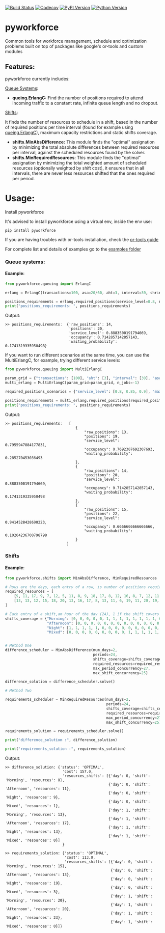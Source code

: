 
[![Build Status](https://www.travis-ci.com/rodrigo-arenas/pyworkforce.svg?branch=main)](https://www.travis-ci.com/rodrigo-arenas/pyworkforce)
[![Codecov](https://codecov.io/gh/rodrigo-arenas/pyworkforce/branch/main/graphs/badge.svg?branch=main&service=github)](https://codecov.io/github/rodrigo-arenas/pyworkforce?branch=main)
[![PyPI Version](https://badge.fury.io/py/pyworkforce.svg)](https://badge.fury.io/py/pyworkforce)
[![Python Version](https://img.shields.io/badge/python-3.6%20%7C%203.7%20%7C%203.8%20%7C%203.9-blue)](https://www.python.org/downloads/)


# pyworkforce
Common tools for workforce management, schedule and optimization problems built on top of packages like google's or-tools 
and custom modules

## Features:
pyworkforce currently includes:

[Queue Systems](./pyworkforce/queuing):
- **queing.ErlangC:** Find the number of positions required to attend incoming traffic to a constant rate, infinite queue length and no dropout.
  
[Shifts](./pyworkforce/shifts):

It finds the number of resources to schedule in a shift, based in the number of required positions per time interval (found for example using [queing.ErlangC](./pyworkforce/queuing/erlang.py)), maximum capacity restrictions and static shifts coverage.<br>
- **shifts.MinAbsDifference:** This module finds the "optimal" assignation by minimizing the total absolute differences between required resources per interval, against the scheduled resources found by the solver.
- **shifts.MinRequiredResources**: This module finds the "optimal" assignation by minimizing the total weighted amount of scheduled resources (optionally weighted by shift cost), it ensures that in all intervals, there are
            never less resources shifted that the ones required per period. 


# Usage:
Install pyworkforce

It's advised to install pyworkforce using a virtual env, inside the env use:

```
pip install pyworkforce
```

If you are having troubles with or-tools installation, check the [or-tools guide](https://github.com/google/or-tools#installation)

For complete list and details of examples go to the 
[examples folder](https://github.com/rodrigo-arenas/pyworkforce/tree/develop/examples)

### Queue systems:

#### Example:

```python
from pyworkforce.queuing import ErlangC

erlang = ErlangC(transactions=100, asa=20/60, aht=3, interval=30, shrinkage=0.3)

positions_requirements = erlang.required_positions(service_level=0.8, max_occupancy=0.85)
print("positions_requirements: ", positions_requirements)
```
Output:
```
>> positions_requirements:  {'raw_positions': 14, 
                             'positions': 20, 
                             'service_level': 0.8883500191794669, 
                             'occupancy': 0.7142857142857143, 
                             'waiting_probability': 0.1741319335950498}
```

If you want to run different scenarios at the same time, you can use the MultiErlangC, for example, trying different service levels:

```python
from pyworkforce.queuing import MultiErlangC

param_grid = {"transactions": [100], "aht": [3], "interval": [30], "asa": [20 / 60], "shrinkage": [0.3]}
multi_erlang = MultiErlangC(param_grid=param_grid, n_jobs=-1)

required_positions_scenarios = {"service_level": [0.8, 0.85, 0.9], "max_occupancy": [0.8]}

positions_requirements = multi_erlang.required_positions(required_positions_scenarios)
print("positions_requirements: ", positions_requirements)
```
Output:
```
>> positions_requirements:   [
                                {
                                    "raw_positions": 13,
                                    "positions": 19,
                                    "service_level": 0.7955947884177831,
                                    "occupancy": 0.7692307692307693,
                                    "waiting_probability": 0.285270453036493
                                },
                                {
                                    "raw_positions": 14,
                                    "positions": 20,
                                    "service_level": 0.8883500191794669,
                                    "occupancy": 0.7142857142857143,
                                    "waiting_probability": 0.1741319335950498
                                },
                                {
                                    "raw_positions": 15,
                                    "positions": 22,
                                    "service_level": 0.9414528428690223,
                                    "occupancy": 0.6666666666666666,
                                    "waiting_probability": 0.10204236700798798
                                }
                            ]
```
### Shifts
#### Example:

```python
from pyworkforce.shifts import MinAbsDifference, MinRequiredResources

# Rows are the days, each entry of a row, is number of positions required at an hour of the day (24). 
required_resources = [
    [9, 11, 17, 9, 7, 12, 5, 11, 8, 9, 18, 17, 8, 12, 16, 8, 7, 12, 11, 10, 13, 19, 16, 7],
    [13, 13, 12, 15, 18, 20, 13, 16, 17, 8, 13, 11, 6, 19, 11, 20, 19, 17, 10, 13, 14, 23, 16, 8]
]

# Each entry of a shift,an hour of the day (24), 1 if the shift covers that hour, 0 otherwise
shifts_coverage = {"Morning": [0, 0, 0, 0, 0, 1, 1, 1, 1, 1, 1, 1, 1, 0, 0, 0, 0, 0, 0, 0, 0, 0, 0, 0],
                   "Afternoon": [0, 0, 0, 0, 0, 0, 0, 0, 0, 0, 0, 0, 0, 1, 1, 1, 1, 1, 1, 1, 1, 0, 0, 0],
                   "Night": [1, 1, 1, 1, 1, 0, 0, 0, 0, 0, 0, 0, 0, 0, 0, 0, 0, 0, 0, 0, 0, 1, 1, 1],
                   "Mixed": [0, 0, 0, 0, 0, 0, 0, 0, 0, 1, 1, 1, 1, 1, 1, 1, 1, 0, 0, 0, 0, 0, 0, 0]}


# Method One
difference_scheduler = MinAbsDifference(num_days=2,
                                        periods=24,
                                        shifts_coverage=shifts_coverage,
                                        required_resources=required_resources,
                                        max_period_concurrency=27,
                                        max_shift_concurrency=25)

difference_solution = difference_scheduler.solve()

# Method Two

requirements_scheduler = MinRequiredResources(num_days=2,
                                              periods=24,
                                              shifts_coverage=shifts_coverage,
                                              required_resources=required_resources,
                                              max_period_concurrency=27,
                                              max_shift_concurrency=25)

requirements_solution = requirements_scheduler.solve()

print("difference_solution :", difference_solution)

print("requirements_solution :", requirements_solution)
```
Output:
```
>> difference_solution: {'status': 'OPTIMAL', 
                          'cost': 157.0, 
                          'resources_shifts': [{'day': 0, 'shift': 'Morning', 'resources': 8},
                                               {'day': 0, 'shift': 'Afternoon', 'resources': 11},
                                               {'day': 0, 'shift': 'Night', 'resources': 9}, 
                                               {'day': 0, 'shift': 'Mixed', 'resources': 1}, 
                                               {'day': 1, 'shift': 'Morning', 'resources': 13}, 
                                               {'day': 1, 'shift': 'Afternoon', 'resources': 17}, 
                                               {'day': 1, 'shift': 'Night', 'resources': 13}, 
                                               {'day': 1, 'shift': 'Mixed', 'resources': 0}]
                          }

>> requirements_solution: {'status': 'OPTIMAL', 
                           'cost': 113.0, 
                           'resources_shifts': [{'day': 0, 'shift': 'Morning', 'resources': 15}, 
                                                {'day': 0, 'shift': 'Afternoon', 'resources': 13}, 
                                                {'day': 0, 'shift': 'Night', 'resources': 19}, 
                                                {'day': 0, 'shift': 'Mixed', 'resources': 3}, 
                                                {'day': 1, 'shift': 'Morning', 'resources': 20}, 
                                                {'day': 1, 'shift': 'Afternoon', 'resources': 20}, 
                                                {'day': 1, 'shift': 'Night', 'resources': 23}, 
                                                {'day': 1, 'shift': 'Mixed', 'resources': 0}]}
```